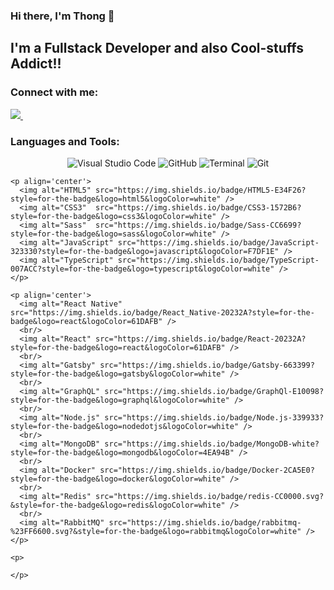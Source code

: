 ### Hi there, I'm Thong 👋
## I'm a Fullstack Developer and also Cool-stuffs Addict!! 

### Connect with me:
<p align='left'>
  <a href="https://www.linkedin.com/in/thong-phan-1a00581b4/">
    <img src="https://img.shields.io/badge/linkedin-%230077B5.svg?&style=for-the-badge&logo=linkedin&logoColor=white" />
  </a>&nbsp;&nbsp;
</p>

### Languages and Tools:

<p>
  <p>
    <p align="center" >
      <img alt="Visual Studio Code" src="https://img.shields.io/badge/Visual_Studio_Code-0078D4?style=for-the-badge&logo=visual%20studio%20code&logoColor=white" />
      <img alt="GitHub" src="https://img.shields.io/badge/GitHub-100000?style=for-the-badge&logo=github&logoColor=white" />
      <img alt="Terminal" src="https://img.shields.io/badge/Shell_Script-121011?style=for-the-badge&logo=gnu-bash&logoColor=white" />
      <img alt="Git" src="https://img.shields.io/badge/Git-F05032?style=for-the-badge&logo=git&logoColor=white" />
    </p>

    <p align='center'>
      <img alt="HTML5" src="https://img.shields.io/badge/HTML5-E34F26?style=for-the-badge&logo=html5&logoColor=white" />
      <img alt="CSS3"  src="https://img.shields.io/badge/CSS3-1572B6?style=for-the-badge&logo=css3&logoColor=white" />
      <img alt="Sass"  src="https://img.shields.io/badge/Sass-CC6699?style=for-the-badge&logo=sass&logoColor=white" />
      <img alt="JavaScript" src="https://img.shields.io/badge/JavaScript-323330?style=for-the-badge&logo=javascript&logoColor=F7DF1E" />
      <img alt="TypeScript" src="https://img.shields.io/badge/TypeScript-007ACC?style=for-the-badge&logo=typescript&logoColor=white" />
    </p>

    <p align='center'>
      <img alt="React Native" src="https://img.shields.io/badge/React_Native-20232A?style=for-the-badge&logo=react&logoColor=61DAFB" />
      <br/>
      <img alt="React" src="https://img.shields.io/badge/React-20232A?style=for-the-badge&logo=react&logoColor=61DAFB" /> 
      <br/>
      <img alt="Gatsby" src="https://img.shields.io/badge/Gatsby-663399?style=for-the-badge&logo=gatsby&logoColor=white" />
      <br/>
      <img alt="GraphQL" src="https://img.shields.io/badge/GraphQl-E10098?style=for-the-badge&logo=graphql&logoColor=white" />
      <br/>
      <img alt="Node.js" src="https://img.shields.io/badge/Node.js-339933?style=for-the-badge&logo=nodedotjs&logoColor=white" />
      <br/>
      <img alt="MongoDB" src="https://img.shields.io/badge/MongoDB-white?style=for-the-badge&logo=mongodb&logoColor=4EA94B" />
      <br/>
      <img alt="Docker" src="https://img.shields.io/badge/Docker-2CA5E0?style=for-the-badge&logo=docker&logoColor=white" />
      <br/>
      <img alt="Redis" src="https://img.shields.io/badge/redis-CC0000.svg?&style=for-the-badge&logo=redis&logoColor=white" />
      <br/>
      <img alt="RabbitMQ" src="https://img.shields.io/badge/rabbitmq-%23FF6600.svg?&style=for-the-badge&logo=rabbitmq&logoColor=white" />
    </p>
  </p>
    
    <p>
    
    </p>
  
  </p>

